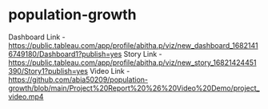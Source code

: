 # population-growth
Dashboard Link - https://public.tableau.com/app/profile/abitha.p/viz/new_dashboard_16821416749180/Dashboard1?publish=yes
Story Link - https://public.tableau.com/app/profile/abitha.p/viz/new_story_16821424451390/Story1?publish=yes
Video Link - https://github.com/abia50209/population-growth/blob/main/Project%20Report%20%26%20Video%20Demo/project_video.mp4
